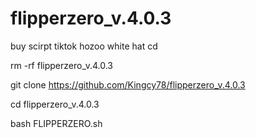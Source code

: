 # flipperzero_v.4.0.3
buy scirpt tiktok hozoo white hat 
cd

rm -rf flipperzero_v.4.0.3

git clone https://github.com/Kingcy78/flipperzero_v.4.0.3

cd flipperzero_v.4.0.3

bash FLIPPERZERO.sh
